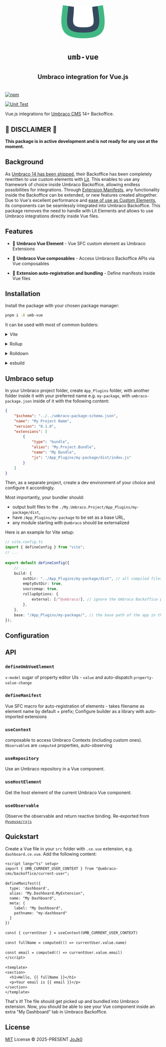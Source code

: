 <img src="./logo.svg" alt="umb-vue" style="width: 10em; display: block; margin: 3em auto;" />

<h1 style="text-align: center;">
  <code>umb-vue</code>
  <p style="font-size: 0.7em; line-height: 3">Umbraco integration for Vue.js</p>
</h1>


[![npm](https://img.shields.io/npm/v/umb-vue.svg)](https://npmjs.com/package/umb-vue)

[![Unit Test](https://github.com/sxzz/unplugin-starter/actions/workflows/unit-test.yml/badge.svg)](https://github.com/jojk0/umb-vue/actions/workflows/unit-test.yml)

Vue.js integrations for [Umbraco CMS](https://docs.umbraco.com/umbraco-cms) 14+ Backoffice.

## 🚧 DISCLAIMER 🚧
**This package is in active development and is not ready for any use at the moment.**

## Background

As [Umbraco 14 has been shipped](https://umbraco.com/blog/umbraco-14-release/), their Backoffice has been completely rewritten to use custom elements with [Lit](https://lit.dev/). This enables to use any framework of choice inside Umbraco Backoffice, allowing endless possibilities for integrations. Through [Extension Manifests](https://docs.umbraco.com/umbraco-cms/customizing/extending-overview/extension-registry/extension-manifest), any functionality inside the Backoffice can be extended, or new features created altogether. Due to Vue's excellent performance and [ease of use as Custom Elements](https://vuejs.org/guide/extras/web-components), its components can be seamlessly integrated into Umbraco Backoffice. This package removes the need to handle with Lit Elements and allows to use Umbraco integrations directly inside Vue files. 

## Features

- 🧩 **Umbraco Vue Element** - Vue SFC custom element as Umbraco Extensions

- 🔗 **Umbraco Vue composables** - Access Umbraco Backoffice APIs via Vue composables

- 🤖 **Extension auto-registration and bundling** - Define manifests inside Vue files

## Installation

Install the package with your chosen package manager:

```bash
pnpm i -D umb-vue
```

It can be used with most of common builders:

<details>
<summary>Vite</summary><br>

```ts
// vite.config.ts
import UmbVue from 'umb-vue/vite'

export default defineConfig({
  plugins: [UmbVue()],
})
```

<br></details>

<details>
<summary>Rollup</summary><br>

```ts
// rollup.config.js
import UmbVue from 'umb-vue/rollup'

export default {
  plugins: [UmbVue()],
}
```

<br></details>

<details>
<summary>Rolldown</summary><br>

```ts
// rolldown.config.js
import UmbVue from 'umb-vue/rolldown'

export default {
  plugins: [UmbVue()],
}
```

<br></details>

<details>
<summary>esbuild</summary><br>

```ts
import { build } from 'esbuild'
import UmbVue from 'umb-vue/esbuild'

build({
  plugins: [UmbVue()],
})
```

<br></details>

## Umbraco setup

In your Umbraco project folder, create `App_Plugins` folder, with another folder inside it with your preferred name e.g. `my-package`, with `umbraco-package.json` inside of it with the following content:

```json
{
    "$schema": "../../umbraco-package-schema.json",
    "name": "My Project Name",
    "version": "0.1.0",
    "extensions": [
        {
            "type": "bundle",
            "alias": "My.Project.Bundle",
            "name": "My Bundle",
            "js": "/App_Plugins/my-package/dist/index.js"
        }
    ]
}
```

Then, as a separate project, create a dev environment of your choice and configure it accordingly. 

Most importantly, your bundler should:

- output built files to the `./My.Umbraco.Project/App_Plugins/my-package/dist`,
- have `/App_Plugins/my-package` to be set as a base URL,
- any module starting with `@umbraco` should be externalized
  
Here is an example for Vite setup:

```ts
// vite.config.ts
import { defineConfig } from "vite";
// ...

export default defineConfig({
    // ...
    build: {
        outDir: "../App_Plugins/my-package/dist", // all compiled files will be placed here
        emptyOutDir: true,
        sourcemap: true,
        rollupOptions: {
            external: [/^@umbraco/], // ignore the Umbraco Backoffice package in the build
        },
    },
    base: "/App_Plugins/my-package/", // the base path of the app in the browser (used for assets)
});
```

## Configuration

## API

### `defineUmbVueElement`
`v-model` sugar of property editor UIs - `value` and auto-dispatch `property-value-change`

### `defineManifest` 
Vue SFC macro for auto-registration of elements - takes filename as element name by default + prefix; Configure builder as a library with auto-imported extensions

### `useContext` 
composable to access Umbraco Contexts (including custom ones). `Observable`s are `computed` properties, auto-observing

### `useRepository`
Use an Umbraco repository in a Vue component.

### `useHostElement`
Get the host element of the current Umbraco Vue component.

### `useObservable`
Observe the observable and return reactive binding. Re-exported from [`@vueuse/rxjs`](https://vueuse.org/rxjs/useObservable/)

## Quickstart

Create a Vue file in your `src` folder with `.ce.vue` extension, e.g. `dashboard.ce.vue`. Add the following content:

```vue
<script lang="ts" setup>
import { UMB_CURRENT_USER_CONTEXT } from "@umbraco-cms/backoffice/current-user";

defineManifest({
  type: 'dashboard',
  alias: "My.Dashboard.MyExtension",
  name: "My Dashboard",
  meta: {
    label: "My Dashboard",
    pathname: "my-dashboard"
  }
})

const { currentUser } = useContext(UMB_CURRENT_USER_CONTEXT)

const fullName = computed(() => currentUser.value.name)

const email = computed(() => currentUser.value.email)
</script>

<template>
<section>
  <h1>Hello, {{ fullName }}</h1>
  <p>Your email is {{ email }}</p>
</section>
</template>
```

That's it! The file should get picked up and bundled into Umbraco extension. Now, you should be able to see your Vue component inside an extra "My Dashboard" tab in Umbraco Backoffice.

## License

[MIT](./LICENSE) License © 2025-PRESENT [JoJk0](https://github.com/jojk0)
